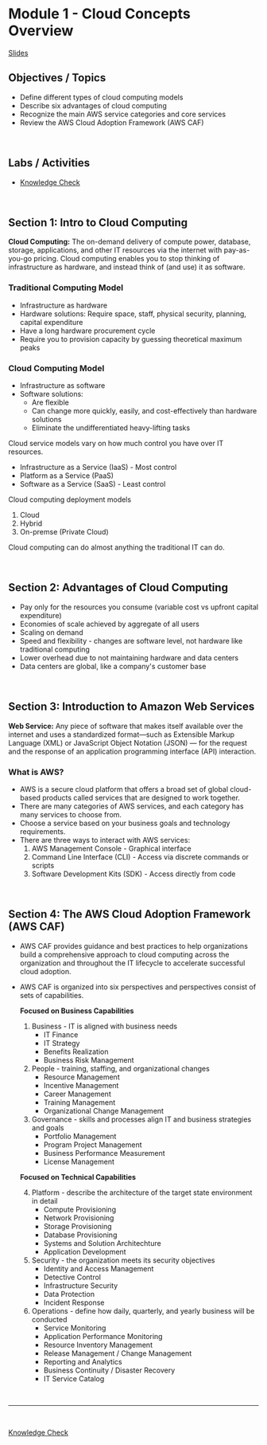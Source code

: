# Module 1 - Cloud Concepts Overview

[Slides](http://d8rg5deuq9171.cloudfront.net/handouts/Slides/AcademyCloudFoundations_Module_02.pdf)

## Objectives / Topics

- Define different types of cloud computing models
- Describe six advantages of cloud computing
- Recognize the main AWS service categories and core services
- Review the AWS Cloud Adoption Framework (AWS CAF)

<br/>

## Labs / Activities

- [Knowledge Check](https://www.aws.training/Details/Curriculum?transcriptid=-NscDQNnt0KwQEi-zYfB8Q2&id=43078#modules)

<br/>

## Section 1: Intro to Cloud Computing

**Cloud Computing:** The on-demand delivery of compute power, database, storage, applications, and other IT resources via the internet with pay-as-you-go pricing. Cloud computing enables you to stop thinking of infrastructure as hardware, and instead think of (and use) it as software.

### **Traditional Computing Model**

- Infrastructure as hardware
- Hardware solutions: Require space, staff, physical security, planning, capital expenditure
- Have a long hardware procurement cycle
- Require you to provision capacity by guessing theoretical maximum peaks

### **Cloud Computing Model**

- Infrastructure as software
- Software solutions:
  - Are flexible
  - Can change more quickly, easily, and cost-effectively than hardware solutions
  - Eliminate the undifferentiated heavy-lifting tasks

Cloud service models vary on how much control you have over IT resources.

- Infrastructure as a Service (IaaS) - Most control
- Platform as a Service (PaaS)
- Software as a Service (SaaS) - Least control

Cloud computing deployment models

1. Cloud
2. Hybrid
3. On-premse (Private Cloud)

Cloud computing can do almost anything the traditional IT can do.

<br/>

## Section 2: Advantages of Cloud Computing

- Pay only for the resources you consume (variable cost vs upfront capital expenditure)
- Economies of scale achieved by aggregate of all users
- Scaling on demand
- Speed and flexibility - changes are software level, not hardware like traditional computing
- Lower overhead due to not maintaining hardware and data centers
- Data centers are global, like a company's customer base

<br/>

## Section 3: Introduction to Amazon Web Services

**Web Service:** Any piece of software that makes itself available over the internet and uses a standardized format—such as Extensible Markup Language (XML) or JavaScript Object Notation (JSON) — for the request and the response of an application programming interface (API) interaction.

### What is AWS?

- AWS is a secure cloud platform that offers a broad set of global cloud-based products called services that are designed to work together.
- There are many categories of AWS services, and each category has many services to choose from.
- Choose a service based on your business goals and technology requirements.
- There are three ways to interact with AWS services:
  1. AWS Management Console - Graphical interface
  2. Command Line Interface (CLI) - Access via discrete commands or scripts
  3. Software Development Kits (SDK) - Access directly from code

<br/>

## Section 4: The AWS Cloud Adoption Framework (AWS CAF)

- AWS CAF provides guidance and best practices to help organizations build a comprehensive approach to cloud computing across the organization and throughout the IT lifecycle to accelerate successful cloud adoption.
- AWS CAF is organized into six perspectives and perspectives consist of sets of capabilities.
  
  **Focused on Business Capabilities**
  1. Business - IT is aligned with business needs
     - IT Finance
     - IT Strategy
     - Benefits Realization
     - Business Risk Management
  2. People - training, staffing, and organizational changes
     - Resource Management
     - Incentive Management
     - Career Management
     - Training Management
     - Organizational Change Management
  3. Governance - skills and processes align IT and business strategies and goals
     - Portfolio Management
     - Program Project Management
     - Business Performance Measurement
     - License Management

  **Focused on Technical Capabilities**

  4. Platform - describe the architecture of the target state environment in detail
     - Compute Provisioning
     - Network Provisioning
     - Storage Provisioning
     - Database Provisioning
     - Systems and Solution Architechture
     - Application Development
  5. Security - the organization meets its security objectives
     - Identity and Access Management
     - Detective Control
     - Infrastructure Security
     - Data Protection
     - Incident Response
  6. Operations - define how daily, quarterly, and yearly business will be conducted
     - Service Monitoring
     - Application Performance Monitoring
     - Resource Inventory Management
     - Release Management / Change Management
     - Reporting and Analytics
     - Business Continuity / Disaster Recovery
     - IT Service Catalog

<br/>

---

<br/>

[Knowledge Check](https://www.aws.training/Details/Curriculum?transcriptid=-NscDQNnt0KwQEi-zYfB8Q2&id=43078#modules)